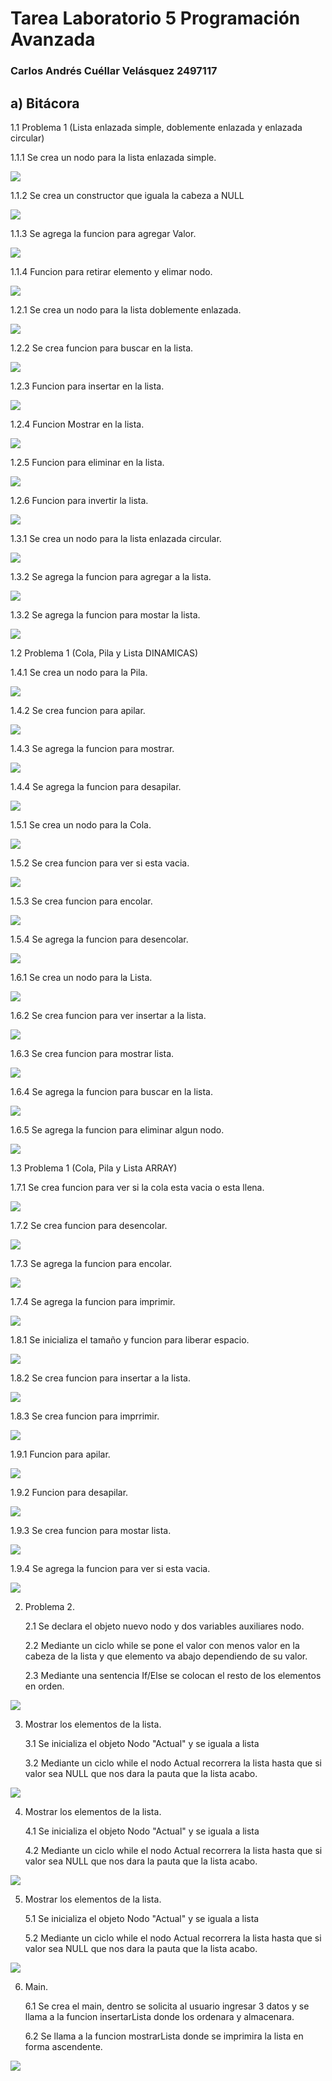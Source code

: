 # Tarea Laboratorio 5 Programación Avanzada

### Carlos Andrés Cuéllar Velásquez 2497117
       
## a) Bitácora


1.1 Problema 1 (Lista enlazada simple, doblemente enlazada y enlazada circular)

   1.1.1 Se crea un nodo para la lista enlazada simple.
       
   ![](RepPar/111.png)
   
   1.1.2 Se crea un constructor que iguala la cabeza a NULL
   
   ![](RepPar/112.png)
   
   1.1.3 Se agrega la funcion para agregar Valor.
   
   ![](RepPar/113.png)
   
   1.1.4 Funcion para retirar elemento y elimar nodo.
   
   ![](RepPar/114.png)
   
   
   1.2.1 Se crea un nodo para la lista doblemente enlazada.
   
   ![](RepPar/121.png)
   
   1.2.2 Se crea funcion para buscar en la lista.
   
   ![](RepPar/122.png)
   
   1.2.3 Funcion para insertar en la lista.
   
   ![](RepPar/123.png)
   
   1.2.4 Funcion Mostrar en la lista. 
   
   ![](RepPar/124.png)
   
   1.2.5 Funcion para eliminar en la lista.
   
   ![](RepPar/125.png)
   
   1.2.6 Funcion para invertir la lista.
   
   ![](RepPar/126.png)
   
   
   1.3.1 Se crea un nodo para la lista enlazada circular.
   
   ![](RepPar/131.png)
   
   1.3.2 Se agrega la funcion para agregar a la lista. 
   
   ![](RepPar/132.png)
   
   1.3.2 Se agrega la funcion para mostar la lista. 
   
   ![](RepPar/133.png)
   
1.2 Problema 1 (Cola, Pila y Lista DINAMICAS)

   1.4.1 Se crea un nodo para la Pila.
       
   ![](RepPar/141.png)
   
   1.4.2 Se crea funcion para apilar.
   
   ![](RepPar/142.png)
   
   1.4.3 Se agrega la funcion para mostrar.
   
   ![](RepPar/143.png)
   
   1.4.4 Se agrega la funcion para desapilar.
   
   ![](RepPar/144.png)
   
   
   1.5.1 Se crea un nodo para la Cola.
       
   ![](RepPar/151.png)
   
   1.5.2 Se crea funcion para ver si esta vacia.
   
   ![](RepPar/152.png)
   
   1.5.3 Se crea funcion para encolar.
   
   ![](RepPar/153.png)
   
   1.5.4 Se agrega la funcion para desencolar.
   
   ![](RepPar/154.png)
   
   
   1.6.1 Se crea un nodo para la Lista.
       
   ![](RepPar/161.png)
   
   1.6.2 Se crea funcion para ver insertar a la lista.
   
   ![](RepPar/162.png)
   
   1.6.3 Se crea funcion para mostrar lista.
   
   ![](RepPar/163.png)
   
   1.6.4 Se agrega la funcion para buscar en la lista.
   
   ![](RepPar/164.png)
   
   1.6.5 Se agrega la funcion para eliminar algun nodo.
   
   ![](RepPar/165.png)
   
1.3 Problema 1 (Cola, Pila y Lista ARRAY)

   1.7.1 Se crea funcion para ver si la cola esta vacia o esta llena.
       
   ![](RepPar/171.png)
   
   1.7.2 Se crea funcion para desencolar.
   
   ![](RepPar/172.png)
   
   1.7.3 Se agrega la funcion para encolar.
   
   ![](RepPar/173.png)
   
   1.7.4 Se agrega la funcion para imprimir.
   
   ![](RepPar/174.png)
   
   
   1.8.1 Se inicializa el tamaño y funcion para liberar espacio.
       
   ![](RepPar/181.png)
   
   1.8.2 Se crea funcion para insertar a la lista.
   
   ![](RepPar/182.png)
   
   1.8.3 Se crea funcion para imprrimir.
   
   ![](RepPar/183.png)
   
 
   1.9.1 Funcion para apilar.
       
   ![](RepPar/161.png)
   
   1.9.2 Funcion para desapilar.
   
   ![](RepPar/162.png)
   
   1.9.3 Se crea funcion para mostar lista.
   
   ![](RepPar/163.png)
   
   1.9.4 Se agrega la funcion para ver si esta vacia.
   
   ![](RepPar/164.png)
   

2. Problema 2.

   2.1 Se declara el objeto nuevo nodo y dos variables auxiliares nodo. 
   
   2.2 Mediante un ciclo while se pone el valor con menos valor en la cabeza de la lista y que elemento va abajo dependiendo de su valor.
   
   2.3 Mediante una sentencia If/Else se colocan el resto de los elementos en orden. 
   
![](Tarea5-Lab5Fotos/put.png)

3. Mostrar los elementos de la lista.

   3.1 Se inicializa el objeto Nodo "Actual" y se iguala a lista
   
   3.2 Mediante un ciclo while el nodo Actual recorrera la lista hasta que si valor sea NULL que nos dara la pauta que la lista acabo.

![](Tarea5-Lab5Fotos/show.png)

4. Mostrar los elementos de la lista.

   4.1 Se inicializa el objeto Nodo "Actual" y se iguala a lista
   
   4.2 Mediante un ciclo while el nodo Actual recorrera la lista hasta que si valor sea NULL que nos dara la pauta que la lista acabo.

![](Tarea5-Lab5Fotos/show.png)

5. Mostrar los elementos de la lista.

   5.1 Se inicializa el objeto Nodo "Actual" y se iguala a lista
   
   5.2 Mediante un ciclo while el nodo Actual recorrera la lista hasta que si valor sea NULL que nos dara la pauta que la lista acabo.

![](Tarea5-Lab5Fotos/show.png)


6. Main.

      6.1 Se crea el main, dentro se solicita al usuario ingresar 3 datos y se llama a la funcion insertarLista donde los ordenara y          almacenara. 
   
      6.2  Se llama a la funcion mostrarLista donde se imprimira la lista en forma ascendente.
   
![](Tarea5-Lab5Fotos/main.png)

